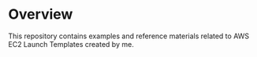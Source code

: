 # Overview

This repository contains examples and reference materials related to AWS EC2 Launch Templates created by me.

